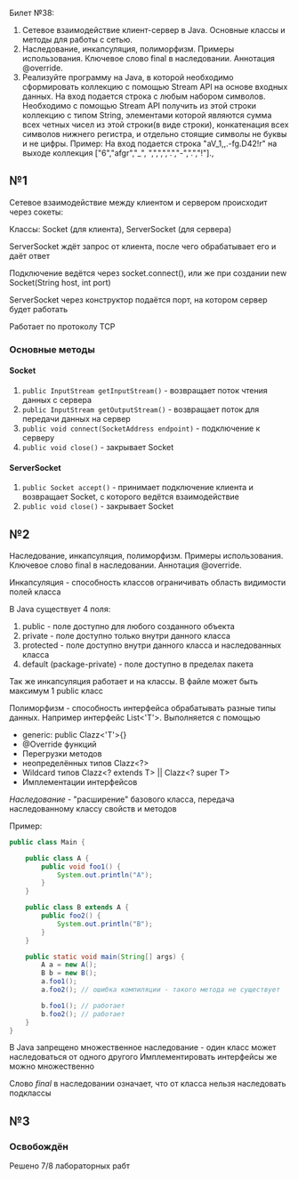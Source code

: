 Билет №38:

1. Сетевое взаимодействие клиент-сервер в Java. Основные классы и методы для работы с сетью.
2. Наследование, инкапсуляция, полиморфизм. Примеры использования. Ключевое слово final в наследовании. Аннотация @override.
3. Реализуйте программу на Java, в которой необходимо сформировать коллекцию с помощью Stream API на основе входных данных. На вход подается строка с любым набором символов. Необходимо с помощью Stream API получить из этой строки коллекцию с типом String, элементами которой являются сумма всех четных чисел из этой строки(в виде строки), конкатенация всех символов нижнего регистра, и отдельно стоящие символы не буквы и не цифры. Пример: На вход подается строка "aV_1,,.-fg.D42!r" на выходе коллекция ["6","afgr","_", ",",",",".","-",".","!"].,

## №1

Сетевое взаимодействие между клиентом и сервером происходит через сокеты:

Классы: Socket (для клиента), ServerSocket (для сервера)

ServerSocket ждёт запрос от клиента, после чего обрабатывает его и даёт ответ

Подключение ведётся через socket.connect(), или же при создании new Socket(String host, int port)

ServerSocket через конструктор подаётся порт, на котором сервер будет работать

Работает по протоколу TCP

### Основные методы
#### Socket
1. `public InputStream getInputStream()` - возвращает поток чтения данных с сервера
2. `public InputStream getOutputStream()` - возвращает поток для передачи данных на сервер 
3. `public void connect(SocketAddress endpoint)` - подключение к серверу
4. `public void close()` - закрывает Socket

#### ServerSocket
1. `public Socket accept()` - принимает подключение клиента и возвращает Socket, с которого ведётся взаимодействие
2. `public void close()` - закрывает Socket


## №2

Наследование, инкапсуляция, полиморфизм. Примеры использования. Ключевое слово final в наследовании. Аннотация @override.

Инкапсуляция - способность классов ограничивать область видимости полей класса

В Java существует 4 поля: 

1. public - поле доступно для любого созданного объекта
2. private - поле доступно только внутри данного класса
3. protected - поле доступно внутри данного класса и наследованных класса
4. default (package-private) - поле доступно в пределах пакета

Так же инкапсуляция работает и на классы. В файле может быть максимум 1 public класс


Полиморфизм - способность интерфейса обрабатывать разные типы данных.
Например интерфейс List<'T'>.
Выполняется с помощью 
* generic: public Clazz<'T'>{}
* @Override функций
* Перегрузки методов
* неопределённых типов Clazz<?>
* Wildcard типов Clazz<? extends T> || Clazz<? super T>
* Имплементации интерфейсов

*Наследование* - "расширение" базового класса, передача наследованному классу свойств и методов

Пример:
```java
public class Main {

    public class A {
        public void foo1() {
            System.out.println("A");
        }
    }

    public class B extends A {
        public foo2() {
            System.out.println("B");
        }
    }

    public static void main(String[] args) {
        A a = new A();
        B b = new B();
        a.foo1();
        a.foo2(); // ошибка компиляции - такого метода не существует

        b.foo1(); // работает 
        b.foo2(); // работает 
    }
}
```

В Java запрещено множественное наследование - один класс может наследоваться от одного другого
Имплементировать интерфейсы же можно множественно

Слово *final* в наследовании означает, что от класса нельзя наследовать подклассы

## №3

### Освобождён

Решено 7/8 лабораторных рабт





